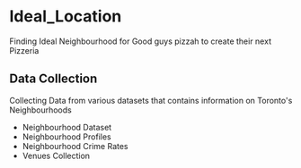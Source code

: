 # Ideal_Location
Finding Ideal Neighbourhood for Good guys pizzah to create their next Pizzeria

## Data Collection
Collecting Data from various datasets that contains information on Toronto's Neighbourhoods
- Neighbourhood Dataset
- Neighbourhood Profiles
- Neighbourhood Crime Rates
- Venues Collection
